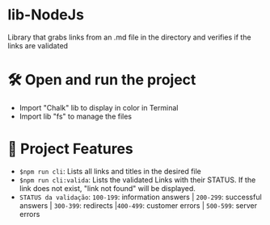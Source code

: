 # lib-NodeJs
Library that grabs links from an .md file in the directory and verifies if the links are validated
# 🛠️ Open and run the project
- Import "Chalk" lib to display in color in Terminal
- Import lib "fs" to manage the files

# :hammer: Project Features

- `$npm run cli`: Lists all links and titles in the desired file
- `$npm run cli:valida`: Lists the validated Links with their STATUS. If the link does not exist, "link not found" will be displayed.
- `STATUS da validação`: `100-199`: information answers | `200-299`: successful answers | `300-399`: redirects |`400-499`: customer errors | `500-599`: server errors
